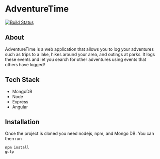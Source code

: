 # AdventureTime

[![Build Status](https://travis-ci.org/leej42/AdventureTime.svg?branch=master)](https://travis-ci.org/leej42/AdventureTime)


About
--------

AdventureTime is a web application that allows you to log your adventures such as trips to a lake, hikes around your area, and outings at parks. It logs these events and let you search for other adventures using events that others have logged! 


Tech Stack
--------

- MongoDB
- Node
- Express
- Angular


Installation
------------

Once the project is cloned you need nodejs, npm, and Mongo DB. You can then run

```
npm install
gulp
```
